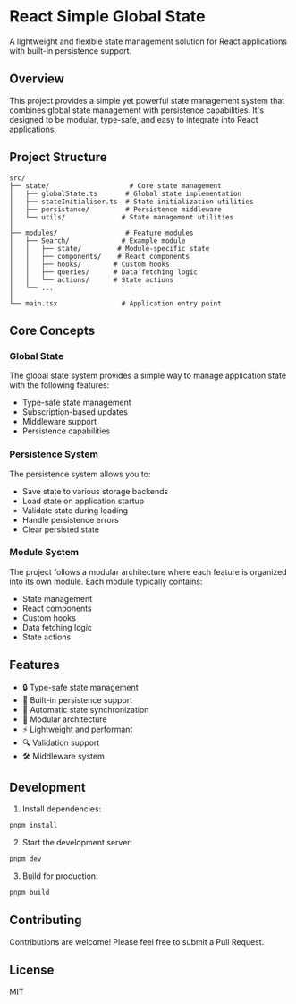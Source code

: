 # React Simple Global State

A lightweight and flexible state management solution for React applications with built-in persistence support.

## Overview

This project provides a simple yet powerful state management system that combines global state management with persistence capabilities. It's designed to be modular, type-safe, and easy to integrate into React applications.

## Project Structure

```
src/
├── state/                    # Core state management
│   ├── globalState.ts       # Global state implementation
│   ├── stateInitialiser.ts  # State initialization utilities
│   ├── persistance/         # Persistence middleware
│   └── utils/              # State management utilities
│
├── modules/                 # Feature modules
│   ├── Search/             # Example module
│   │   ├── state/         # Module-specific state
│   │   ├── components/    # React components
│   │   ├── hooks/        # Custom hooks
│   │   ├── queries/      # Data fetching logic
│   │   └── actions/      # State actions
│   └── ...
│
└── main.tsx                # Application entry point
```

## Core Concepts

### Global State

The global state system provides a simple way to manage application state with the following features:

- Type-safe state management
- Subscription-based updates
- Middleware support
- Persistence capabilities

### Persistence System

The persistence system allows you to:

- Save state to various storage backends
- Load state on application startup
- Validate state during loading
- Handle persistence errors
- Clear persisted state

### Module System

The project follows a modular architecture where each feature is organized into its own module. Each module typically contains:

- State management
- React components
- Custom hooks
- Data fetching logic
- State actions

## Features

- 🔒 Type-safe state management
- 💾 Built-in persistence support
- 🔄 Automatic state synchronization
- 🎯 Modular architecture
- ⚡ Lightweight and performant
- 🔍 Validation support
- 🛠️ Middleware system

## Development

1. Install dependencies:

```bash
pnpm install
```

2. Start the development server:

```bash
pnpm dev
```

3. Build for production:

```bash
pnpm build
```

## Contributing

Contributions are welcome! Please feel free to submit a Pull Request.

## License

MIT
